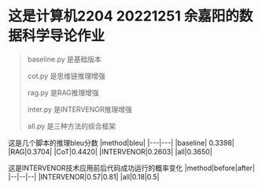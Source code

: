 # 这是计算机2204 20221251 余嘉阳的数据科学导论作业

> baseline.py 是基础版本
>
> 
> cot.py 是思维链推理增强
>
> 
> rag.py 是RAG推理增强
>
> 
> inter.py 是INTERVENOR推理增强
>
> 
> all.py 是三种方法的综合框架


这是几个脚本的推理bleu分数
|method|bleu|
|---|---|
|baseline| 0.3398|
|RAG|0.3704|
|CoT|0.4420|
|INTERVENOR|0.2603|
|all|0.3650|

这是INTERVENOR技术应用前后代码成功运行的概率变化
|method|before|after|
|--|--|--|
|INTERVENOR|0.57|0.81|
|all|0.18|0.5|
